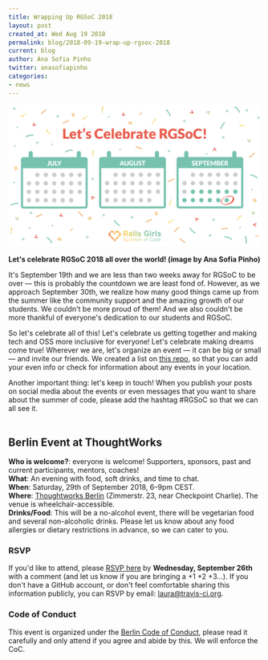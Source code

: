 ```yaml
---
title: Wrapping Up RGSoC 2018
layout: post
created_at: Wed Aug 19 2018
permalink: blog/2018-09-19-wrap-up-rgsoc-2018
current: blog
author: Ana Sofia Pinho
twitter: anasofiapinho
categories:
- news
---
```


![Let's celebrate RGSoC 2018 all over the world!](/img/blog/2018/2018-09-19-rgsoc-2018-wrap-up-event_calendar-celebrate.png)
<div class="image-credits"><b>Let's celebrate RGSoC 2018 all over the world! (image by Ana Sofia Pinho)</b></div>

It's September 19th and we are less than two weeks away for RGSoC to be over — this is probably the countdown we are least fond of. However, as we approach September 30th, we realize how many good things came up from the summer like the community support and the amazing growth of our students. We couldn't be more proud of them! And we also couldn't be more thankful of everyone's dedication to our students and RGSoC.

So let's celebrate all of this! Let's celebrate us getting together and making tech and OSS more inclusive for everyone! Let's celebrate making dreams come true! Wherever we are, let's organize an event — it can be big or small — and invite our friends. We created a list on [this repo](https://github.com/rails-girls-summer-of-code/announcements), so that you can add your even info or check for information about any events in your location.

Another important thing: let's keep in touch! When you publish your posts on social media about the events or even messages that you want to share about the summer of code, please add the hashtag #RGSoC so that we can all see it.
<br>
<br>

## Berlin Event at ThoughtWorks

**Who is welcome?**: everyone is welcome! Supporters, sponsors, past and current participants, mentors, coaches! <br>
**What**: An evening with food, soft drinks, and time to chat. <br>
**When**: Saturday, 29th of September 2018, 6–9pm CEST. <br>
**Where**: [Thoughtworks Berlin](https://www.thoughtworks.com/locations/berlin) (Zimmerstr. 23, near Checkpoint Charlie). The venue is wheelchair-accessible.  <br>
**Drinks/Food**: This will be a no-alcohol event, there will be vegetarian food and several non-alcoholic drinks. Please let us know about any food allergies or dietary restrictions in advance, so we can cater to you.  <br>

### RSVP
If you'd like to attend, please [RSVP here](https://github.com/rails-girls-summer-of-code/announcements/issues/23) by **Wednesday, September 26th** with a comment (and let us know if you are bringing a +1 +2 +3...). If you don't have a GitHub account, or don't feel comfortable sharing this information publicly, you can RSVP by email: laura@travis-ci.org.

### Code of Conduct
This event is organized under the [Berlin Code of Conduct](http://berlincodeofconduct.org/), please read it carefully and only attend if you agree and abide by this. We will enforce the CoC.

